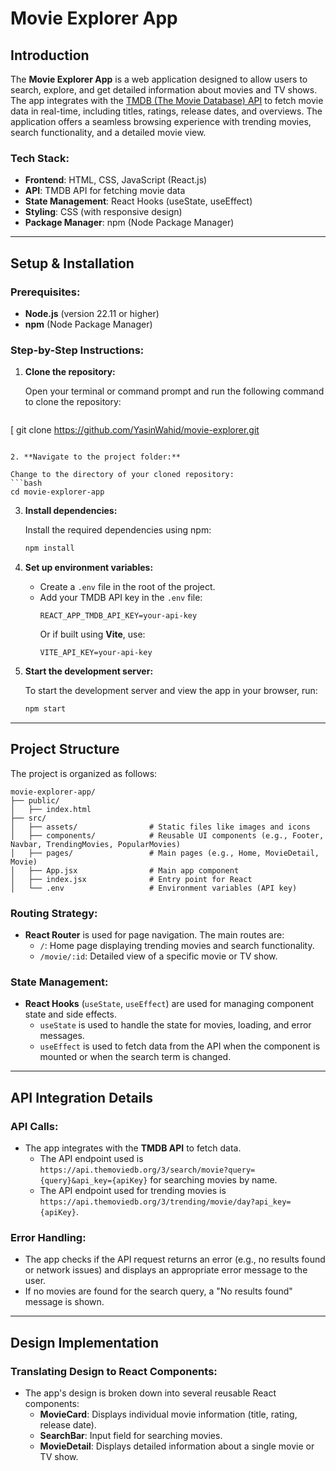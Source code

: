 # Movie Explorer App

## Introduction

The **Movie Explorer App** is a web application designed to allow users to search, explore, and get detailed information about movies and TV shows. The app integrates with the [TMDB (The Movie Database) API](https://www.themoviedb.org/) to fetch movie data in real-time, including titles, ratings, release dates, and overviews. The application offers a seamless browsing experience with trending movies, search functionality, and a detailed movie view.

### Tech Stack:
- **Frontend**: HTML, CSS, JavaScript (React.js)
- **API**: TMDB API for fetching movie data
- **State Management**: React Hooks (useState, useEffect)
- **Styling**: CSS (with responsive design)
- **Package Manager**: npm (Node Package Manager)

---

## Setup & Installation

### Prerequisites:
- **Node.js** (version 22.11 or higher)
- **npm** (Node Package Manager)

### Step-by-Step Instructions:

1. **Clone the repository:**

   Open your terminal or command prompt and run the following command to clone the repository:
   ```bash
 [  git clone https://github.com/YasinWahid/movie-explorer.git
   ```

2. **Navigate to the project folder:**

   Change to the directory of your cloned repository:
   ```bash
   cd movie-explorer-app
   ```

3. **Install dependencies:**

   Install the required dependencies using npm:
   ```bash
   npm install
   ```

4. **Set up environment variables:**

   - Create a `.env` file in the root of the project.
   - Add your TMDB API key in the `.env` file:
     ```
     REACT_APP_TMDB_API_KEY=your-api-key
     ```
     Or if built using **Vite**, use:
     ```
     VITE_API_KEY=your-api-key
     ```

5. **Start the development server:**

   To start the development server and view the app in your browser, run:
   ```bash
   npm start
   ```

---

## Project Structure

The project is organized as follows:

```
movie-explorer-app/
├── public/
│   ├── index.html
├── src/
│   ├── assets/                # Static files like images and icons
│   ├── components/            # Reusable UI components (e.g., Footer, Navbar, TrendingMovies, PopularMovies)
│   ├── pages/                 # Main pages (e.g., Home, MovieDetail, Movie)
│   ├── App.jsx                # Main app component
│   ├── index.jsx              # Entry point for React
│   └── .env                   # Environment variables (API key)
```

### Routing Strategy:
- **React Router** is used for page navigation. The main routes are:
  - `/`: Home page displaying trending movies and search functionality.
  - `/movie/:id`: Detailed view of a specific movie or TV show.

### State Management:
- **React Hooks** (`useState`, `useEffect`) are used for managing component state and side effects.
  - `useState` is used to handle the state for movies, loading, and error messages.
  - `useEffect` is used to fetch data from the API when the component is mounted or when the search term is changed.

---

## API Integration Details

### API Calls:
- The app integrates with the **TMDB API** to fetch data.
  - The API endpoint used is `https://api.themoviedb.org/3/search/movie?query={query}&api_key={apiKey}` for searching movies by name.
  - The API endpoint used for trending movies is `https://api.themoviedb.org/3/trending/movie/day?api_key={apiKey}`.

### Error Handling:
- The app checks if the API request returns an error (e.g., no results found or network issues) and displays an appropriate error message to the user.
- If no movies are found for the search query, a "No results found" message is shown.

---

## Design Implementation

### Translating Design to React Components:
- The app's design is broken down into several reusable React components:
  - **MovieCard**: Displays individual movie information (title, rating, release date).
  - **SearchBar**: Input field for searching movies.
  - **MovieDetail**: Displays detailed information about a single movie or TV show.

